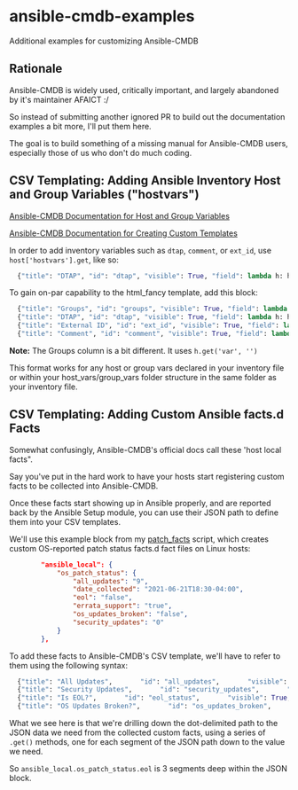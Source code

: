 # ansible-cmdb-examples
Additional examples for customizing Ansible-CMDB

## Rationale
Ansible-CMDB is widely used, critically important, and largely abandoned by it's maintainer AFAICT :/

So instead of submitting another ignored PR to build out the documentation examples a bit more, I'll put them here.

The goal is to build something of a missing manual for Ansible-CMDB users, especially those of us who don't do much coding.


## CSV Templating: Adding Ansible Inventory Host and Group Variables ("hostvars")
[Ansible-CMDB Documentation for Host and Group Variables](https://ansible-cmdb.readthedocs.io/en/latest/usage/#host-and-group-variables)

[Ansible-CMDB Documentation for Creating Custom Templates](https://ansible-cmdb.readthedocs.io/en/latest/usage/#custom-templates)

In order to add inventory variables such as `dtap`, `comment`, or `ext_id`, use `host['hostvars'].get`, like so:

```python
  {"title": "DTAP", "id": "dtap", "visible": True, "field": lambda h: host['hostvars'].get('dtap', '')},
```

To gain on-par capability to the html_fancy template, add this block:

```python
  {"title": "Groups", "id": "groups", "visible": True, "field": lambda h: h.get('groups', '')},
  {"title": "DTAP", "id": "dtap", "visible": True, "field": lambda h: host['hostvars'].get('dtap', '')},
  {"title": "External ID", "id": "ext_id", "visible": True, "field": lambda h: host['hostvars'].get('ext_id', '')},
  {"title": "Comment", "id": "comment", "visible": True, "field": lambda h: host['hostvars'].get('comment', '')},
```
**Note:** The Groups column is a bit different.  It uses `h.get('var', '')`

This format works for any host or group vars declared in your inventory file or within your host_vars/group_vars folder structure in the same folder as your inventory file.

## CSV Templating: Adding Custom Ansible facts.d Facts
Somewhat confusingly, Ansible-CMDB's official docs call these 'host local facts".

Say you've put in the hard work to have your hosts start registering custom facts to be collected into Ansible-CMDB.

Once these facts start showing up in Ansible properly, and are reported back by the Ansible Setup module, you can use their JSON path to define them into your CSV templates.

We'll use this example block from my [patch_facts](https://github.com/kfiresmith/patch_facts) script, which creates custom OS-reported patch status facts.d fact files on Linux hosts:
```json
        "ansible_local": {
            "os_patch_status": {
                "all_updates": "9",
                "date_collected": "2021-06-21T18:30-04:00",
                "eol": "false",
                "errata_support": "true",
                "os_updates_broken": "false",
                "security_updates": "0"
            }
        },
```
To add these facts to Ansible-CMDB's CSV template, we'll have to refer to them using the following syntax:

```python
  {"title": "All Updates",       "id": "all_updates",       "visible": True, "field": lambda h: h['ansible_facts'].get('ansible_local',{}).get('os_patch_status',{}).get('all_updates', '')},
  {"title": "Security Updates",       "id": "security_updates",       "visible": True, "field": lambda h: h['ansible_facts'].get('ansible_local',{}).get('os_patch_status',{}).get('security_updates', '')},
  {"title": "Is EOL?",       "id": "eol_status",       "visible": True, "field": lambda h: h['ansible_facts'].get('ansible_local',{}).get('os_patch_status',{}).get('eol', '')},
  {"title": "OS Updates Broken?",       "id": "os_updates_broken",       "visible": True, "field": lambda h: h['ansible_facts'].get('ansible_local',{}).get('os_patch_status',{}).get('os_updates_broken', '')},
```

What we see here is that we're drilling down the dot-delimited path to the JSON data we need from the collected custom facts, using a series of `.get()` methods, one for each segment of the JSON path down to the value we need.

So `ansible_local.os_patch_status.eol` is 3 segments deep within the JSON block. 

